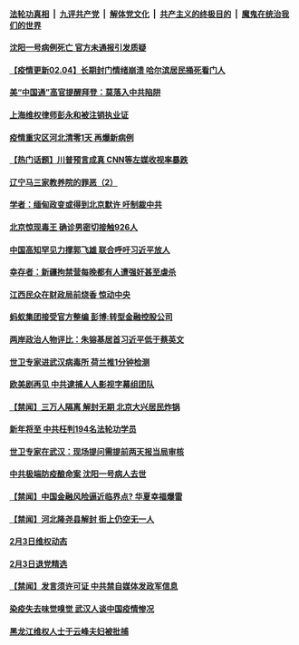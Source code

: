

####  [法轮功真相](../../../../basic/blob/master/README.md?t=02042331) &nbsp;|&nbsp; [九评共产党](../../../../9ping.md/blob/master/README.md?t=02042331) &nbsp;|&nbsp; [解体党文化](../../../../jtdwh.md/blob/master/README.md?t=02042331)  &nbsp;|&nbsp; [共产主义的终极目的](../../../../gczydzjmd.md/blob/master/README.md?t=02042331) &nbsp;|&nbsp; [魔鬼在统治我们的世界](../../../../mgztzwmdsj.md/blob/master/README.md?t=02042331) 

#### [沈阳一号病例死亡 官方未通报引发质疑](../pages/prog204/a103046881.md?t=02042331) 

#### [【疫情更新02.04】长期封门情绪崩溃 哈尔滨居民捅死看门人](../pages/prog204/a103044952.md?t=02042331) 

#### [美“中国通”高官提醒拜登：莫落入中共陷阱](../pages/prog204/a103046846.md?t=02042331) 

#### [上海维权律师彭永和被注销执业证](../pages/prog204/a103046830.md?t=02042331) 

#### [疫情重灾区河北清零1天 再爆新病例](../pages/prog204/a103046802.md?t=02042331) 

#### [【热门话题】川普预言成真  CNN等左媒收视率暴跌](../pages/prog204/a103046739.md?t=02042331) 

#### [辽宁马三家教养院的罪恶（2）](../pages/prog204/a103046729.md?t=02042331) 

#### [学者：缅甸政变或得到北京默许 吁制裁中共](../pages/prog204/a103046708.md?t=02042331) 

#### [北京惊现毒王 确诊男密切接触926人](../pages/prog204/a103046710.md?t=02042331) 

#### [中国高知罕见力撑郭飞雄 联合呼吁习近平放人](../pages/prog204/a103046695.md?t=02042331) 


#### [幸存者：新疆拘禁营每晚都有人遭强奸甚至虐杀](../pages/prog204/a103046635.md?t=02042331) 

#### [江西民众在财政局前烧香 惊动中央](../pages/prog204/a103046616.md?t=02042331) 

#### [蚂蚁集团接受官方整编 彭博:转型金融控股公司](../pages/prog204/a103046615.md?t=02042331) 

#### [两岸政治人物评比：朱镕基居首习近平低于蔡英文](../pages/prog204/a103046597.md?t=02042331) 

#### [世卫专家进武汉病毒所 荷兰推1分钟检测](../pages/prog204/a103046269.md?t=02042331) 

#### [欧美剧再见 中共逮捕人人影视字幕组团队](../pages/prog204/a103046542.md?t=02042331) 

#### [【禁闻】三万人隔离 解封无期 北京大兴居民炸锅](../pages/prog204/a103046254.md?t=02042331) 

#### [新年将至 中共枉判194名法轮功学员](../pages/prog204/a103046447.md?t=02042331) 

#### [世卫专家在武汉：现场提问需提前两天报当局审核](../pages/prog204/a103046410.md?t=02042331) 

#### [中共极端防疫酿命案 沈阳一号病人去世](../pages/prog204/a103046466.md?t=02042331) 


#### [【禁闻】中国金融风险逼近临界点? 华夏幸福爆雷](../pages/prog204/a103046258.md?t=02042331) 

#### [【禁闻】河北隆尧县解封 街上仍空无一人](../pages/prog204/a103046256.md?t=02042331) 

#### [2月3日维权动态](../pages/prog204/a103046249.md?t=02042331) 

#### [2月3日退党精选](../pages/prog204/a103046245.md?t=02042331) 

#### [【禁闻】发言须许可证 中共禁自媒体发政军信息](../pages/prog204/a103046237.md?t=02042331) 

#### [染疫失去味觉嗅觉 武汉人谈中国疫情惨况](../pages/prog204/a103046110.md?t=02042331) 

#### [黑龙江维权人士于云峰夫妇被批捕](../pages/prog204/a103046107.md?t=02042331) 

